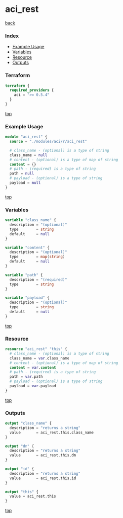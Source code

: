 # aci_rest

[back](../aci.md)

### Index

- [Example Usage](#example-usage)
- [Variables](#variables)
- [Resource](#resource)
- [Outputs](#outputs)

### Terraform

```terraform
terraform {
  required_providers {
    aci = ">= 0.5.4"
  }
}
```

[top](#index)

### Example Usage

```terraform
module "aci_rest" {
  source = "./modules/aci/r/aci_rest"

  # class_name - (optional) is a type of string
  class_name = null
  # content - (optional) is a type of map of string
  content = {}
  # path - (required) is a type of string
  path = null
  # payload - (optional) is a type of string
  payload = null
}
```

[top](#index)

### Variables

```terraform
variable "class_name" {
  description = "(optional)"
  type        = string
  default     = null
}

variable "content" {
  description = "(optional)"
  type        = map(string)
  default     = null
}

variable "path" {
  description = "(required)"
  type        = string
}

variable "payload" {
  description = "(optional)"
  type        = string
  default     = null
}
```

[top](#index)

### Resource

```terraform
resource "aci_rest" "this" {
  # class_name - (optional) is a type of string
  class_name = var.class_name
  # content - (optional) is a type of map of string
  content = var.content
  # path - (required) is a type of string
  path = var.path
  # payload - (optional) is a type of string
  payload = var.payload
}
```

[top](#index)

### Outputs

```terraform
output "class_name" {
  description = "returns a string"
  value       = aci_rest.this.class_name
}

output "dn" {
  description = "returns a string"
  value       = aci_rest.this.dn
}

output "id" {
  description = "returns a string"
  value       = aci_rest.this.id
}

output "this" {
  value = aci_rest.this
}
```

[top](#index)